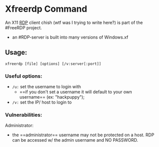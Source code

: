 
# Xfreerdp Command
An X11 [RDP](/networking/protocols/RDP.md) client chish (wtf was I trying to write here?) is part of the #FreeRDP project.
- an #RDP-server is built into many versions of Windows.xf

## Usage:
```
xfreerdp [file] [options] [/v:server[:port]]
```


### Useful options:
- `/u:` set the username to login with
	- ==if you don't set a username it will default to your own username== (ex: "hackpuppy");
- `/v:` set the IP/ host to login to

### Vulnerabilities:
Administrator:
- the ==administrator== username may not be protected on a host. RDP can be accessed w/ the admin username and NO PASSWORD.